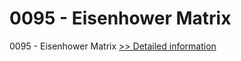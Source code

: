 # 0095 - Eisenhower Matrix
0095 - Eisenhower Matrix
[>> Detailed information](https://secure.shareit.com/shareit/product.html?productid=300915721&affiliateid=200057808)